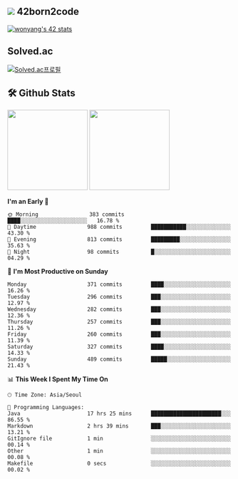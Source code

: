 
## <img src="https://img.shields.io/badge/-000000?style=flat&logo=42&logoColor=white"> 42born2code
[![wonyang's 42 stats](https://badge42.vercel.app/api/v2/cl5nhe5b6007809kydha7ht42/stats?cursusId=21&coalitionId=88)](https://profile.intra.42.fr/users/wonyang)

## Solved.ac
[![Solved.ac프로필](http://mazassumnida.wtf/api/v2/generate_badge?boj=bennyws)](https://solved.ac/bennyws)

## 🛠️ Github Stats
<p>
  <img height="180em" src="https://github-readme-stats-veggie-garden.vercel.app/api?username=gemstoneyang&show_icons=true&include_all_commits=true&bg_color=30,e96443,904e95&title_color=fff&text_color=fff">
  <img height="180em" src="https://github-readme-stats-veggie-garden.vercel.app/api/top-langs/?username=gemstoneyang&layout=compact&bg_color=30,e96443,904e95&title_color=fff&text_color=fff">
</p>

<!--START_SECTION:waka-->
**I'm an Early 🐤** 

```text
🌞 Morning                383 commits         ████░░░░░░░░░░░░░░░░░░░░░   16.78 % 
🌆 Daytime                988 commits         ███████████░░░░░░░░░░░░░░   43.30 % 
🌃 Evening                813 commits         █████████░░░░░░░░░░░░░░░░   35.63 % 
🌙 Night                  98 commits          █░░░░░░░░░░░░░░░░░░░░░░░░   04.29 % 
```
📅 **I'm Most Productive on Sunday** 

```text
Monday                   371 commits         ████░░░░░░░░░░░░░░░░░░░░░   16.26 % 
Tuesday                  296 commits         ███░░░░░░░░░░░░░░░░░░░░░░   12.97 % 
Wednesday                282 commits         ███░░░░░░░░░░░░░░░░░░░░░░   12.36 % 
Thursday                 257 commits         ███░░░░░░░░░░░░░░░░░░░░░░   11.26 % 
Friday                   260 commits         ███░░░░░░░░░░░░░░░░░░░░░░   11.39 % 
Saturday                 327 commits         ████░░░░░░░░░░░░░░░░░░░░░   14.33 % 
Sunday                   489 commits         █████░░░░░░░░░░░░░░░░░░░░   21.43 % 
```


📊 **This Week I Spent My Time On** 

```text
🕑︎ Time Zone: Asia/Seoul

💬 Programming Languages: 
Java                     17 hrs 25 mins      ██████████████████████░░░   86.55 % 
Markdown                 2 hrs 39 mins       ███░░░░░░░░░░░░░░░░░░░░░░   13.21 % 
GitIgnore file           1 min               ░░░░░░░░░░░░░░░░░░░░░░░░░   00.14 % 
Other                    1 min               ░░░░░░░░░░░░░░░░░░░░░░░░░   00.08 % 
Makefile                 0 secs              ░░░░░░░░░░░░░░░░░░░░░░░░░   00.02 % 
```


<!--END_SECTION:waka-->
